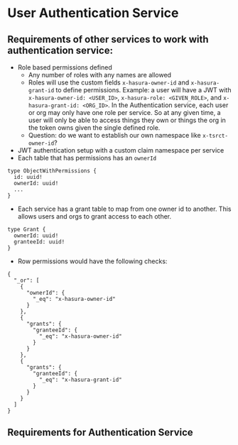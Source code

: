 # User Authentication Service

## Requirements of other services to work with authentication service:

- Role based permissions defined
  - Any number of roles with any names are allowed
  - Roles will use the custom fields `x-hasura-owner-id` and `x-hasura-grant-id` to define permissions. Example: a user will have a JWT with `x-hasura-owner-id: <USER_ID>`, `x-hasura-role: <GIVEN_ROLE>`, and `x-hasura-grant-id: <ORG_ID>`. In the Authentication service, each user or org may only have one role per service. So at any given time, a user will only be able to access things they own or things the org in the token owns given the single defined role. 
  - Question: do we want to establish our own namespace like `x-tsrct-owner-id`?
- JWT authentication setup with a custom claim namespace per service
- Each table that has permissions has an `ownerId`

```gql
type ObjectWithPermissions {
  id: uuid!
  ownerId: uuid!
  ...
}
```

- Each service has a grant table to map from one owner id to another. This allows users and orgs to grant access to each other. 

```gql
type Grant {
  ownerId: uuid!
  granteeId: uuid!
}
```

- Row permissions would have the following checks:

```
{
  "_or": [
    {
      "ownerId": {
        "_eq": "x-hasura-owner-id"
      }
    },
    {
      "grants": {
        "granteeId": {
          "_eq": "x-hasura-owner-id"
        }
      }
    },
    {
      "grants": {
        "granteeId": {
          "_eq": "x-hasura-grant-id"
        }
      }
    }
  ]
}
```

## Requirements for Authentication Service